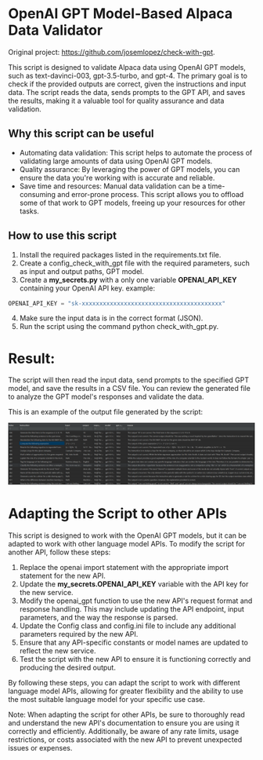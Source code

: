 # OpenAI GPT Model-Based Alpaca Data Validator
Original project: https://github.com/josemlopez/check-with-gpt.

This script is designed to validate Alpaca data using OpenAI GPT models, such as text-davinci-003, gpt-3.5-turbo, and gpt-4. The primary goal is to check if the provided outputs are correct, given the instructions and input data. The script reads the data, sends prompts to the GPT API, and saves the results, making it a valuable tool for quality assurance and data validation.

## Why this script can be useful
* Automating data validation: This script helps to automate the process of validating large amounts of data using OpenAI GPT models.
* Quality assurance: By leveraging the power of GPT models, you can ensure the data you're working with is accurate and reliable.
* Save time and resources: Manual data validation can be a time-consuming and error-prone process. This script allows you to offload some of that work to GPT models, freeing up your resources for other tasks.

## How to use this script
1. Install the required packages listed in the requirements.txt file.
2. Create a config_check_with_gpt file with the required parameters, such as input and output paths, GPT model.
3. Create a **my_secrets.py** with a only one variable **OPENAI_API_KEY** containing your OpenAI API key.
example: 
```python
OPENAI_API_KEY = "sk-xxxxxxxxxxxxxxxxxxxxxxxxxxxxxxxxxxxxxxxx"
```
4. Make sure the input data is in the correct format (JSON).
5. Run the script using the command python check_with_gpt.py.

# Result: 
The script will then read the input data, send prompts to the specified GPT model, and save the results in a CSV file. You can review the generated file to analyze the GPT model's responses and validate the data.

This is an example of the output file generated by the script:

![Example of result](../assets/automatic_check_image_example.png)

# Adapting the Script to other APIs
This script is designed to work with the OpenAI GPT models, but it can be adapted to work with other language model APIs. 
To modify the script for another API, follow these steps:

1. Replace the openai import statement with the appropriate import statement for the new API.
2. Update the **my_secrets.OPENAI_API_KEY** variable with the API key for the new service.
3. Modify the openai_gpt function to use the new API's request format and response handling. This may include updating the API endpoint, input parameters, and the way the response is parsed.
4. Update the Config class and config.ini file to include any additional parameters required by the new API.
5. Ensure that any API-specific constants or model names are updated to reflect the new service.
6. Test the script with the new API to ensure it is functioning correctly and producing the desired output.

By following these steps, you can adapt the script to work with different language model APIs, allowing for greater flexibility and the ability to use the most suitable language model for your specific use case.

Note: When adapting the script for other APIs, be sure to thoroughly read and understand the new API's documentation to ensure you are using it correctly and efficiently. Additionally, be aware of any rate limits, usage restrictions, or costs associated with the new API to prevent unexpected issues or expenses.


